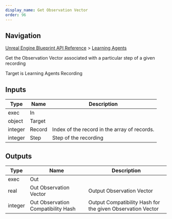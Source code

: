 ```yaml
---
display_name: Get Observation Vector
order: 96
---
```

## Navigation

[Unreal Engine Blueprint API Reference](https://dev.epicgames.com/documentation/en-us/unreal-engine/BlueprintAPI) > [Learning Agents](https://dev.epicgames.com/documentation/en-us/unreal-engine/BlueprintAPI/LearningAgents)

Get the Observation Vector associated with a particular step of a given recording

Target is Learning Agents Recording

## Inputs

| Type | Name | Description |
| --- | --- | --- |
| exec | In |  |
| object | Target |  |
| integer | Record | Index of the record in the array of records. |
| integer | Step | Step of the recording |

## Outputs

| Type | Name | Description |
| --- | --- | --- |
| exec | Out |  |
| real | Out Observation Vector | Output Observation Vector |
| integer | Out Observation Compatibility Hash | Output Compatibility Hash for the given Observation Vector |
